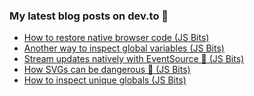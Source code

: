 ### My latest blog posts on dev.to 📖

<!-- BLOG-POST-LIST:START -->
- [How to restore native browser code (JS Bits)](https://dev.to/cilly_boloe/how-to-restore-native-browser-code-3e6e)
- [Another way to inspect global variables (JS Bits)](https://dev.to/cilly_boloe/another-way-to-inspect-global-variables-js-bits-38hn)
- [Stream updates natively with EventSource 📡 (JS Bits)](https://dev.to/cilly_boloe/stream-updates-natively-with-with-eventsource-js-bits-1ol5)
- [How SVGs can be dangerous 👿 (JS Bits)](https://dev.to/cilly_boloe/how-svgs-can-be-dangerous-js-bits-mjh)
- [How to inspect unique globals (JS Bits)](https://dev.to/cilly_boloe/how-to-inspect-unique-globals-js-bits-2i7i)
<!-- BLOG-POST-LIST:END -->


